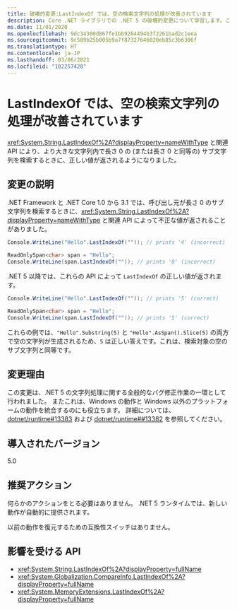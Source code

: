 ```yaml
---
title: 破壊的変更:LastIndexOf では、空の検索文字列の処理が改善されています
description: Core .NET ライブラリでの .NET 5 の破壊的変更について学習します。この変更後、LastIndexOf と関連 API により、長さ 0 の substring を検索するときに正しい値が返されるようになりました。
ms.date: 11/01/2020
ms.openlocfilehash: 9dc34300d867fe1bb9264494b3f2261bad2c1eea
ms.sourcegitcommit: 9c589b25b005b9a7f87327646020eb85c3b6306f
ms.translationtype: HT
ms.contentlocale: ja-JP
ms.lasthandoff: 03/06/2021
ms.locfileid: "102257428"
---
```

# <a name="lastindexof-has-improved-handling-of-empty-search-strings"></a>LastIndexOf では、空の検索文字列の処理が改善されています

<xref:System.String.LastIndexOf%2A?displayProperty=nameWithType> と関連 API により、より大きな文字列内で長さ 0 の (または長さ 0 と同等の) サブ文字列を検索するときに、正しい値が返されるようになりました。

## <a name="change-description"></a>変更の説明

.NET Framework と .NET Core 1.0 から 3.1 では、呼び出し元が長さ 0 のサブ文字列を検索するときに、<xref:System.String.LastIndexOf%2A?displayProperty=nameWithType> と関連 API によって不正な値が返されることがありました。

```csharp
Console.WriteLine("Hello".LastIndexOf("")); // prints '4' (incorrect)

ReadOnlySpan<char> span = "Hello";
Console.WriteLine(span.LastIndexOf("")); // prints '0' (incorrect)
```

.NET 5 以降では、これらの API によって `LastIndexOf` の正しい値が返されます。

```csharp
Console.WriteLine("Hello".LastIndexOf("")); // prints '5' (correct)

ReadOnlySpan<char> span = "Hello";
Console.WriteLine(span.LastIndexOf("")); // prints '5' (correct)
```

これらの例では、`"Hello".Substring(5)` と `"Hello".AsSpan().Slice(5)` の両方で空の文字列が生成されるため、`5` は正しい答えです。これは、検索対象の空のサブ文字列と同等です。

## <a name="reason-for-change"></a>変更理由

この変更は、.NET 5 の文字列処理に関する全般的なバグ修正作業の一環として行われました。 またこれは、Windows の動作と Windows 以外のプラットフォームの動作を統合するのにも役立ちます。 詳細については、[dotnet/runtime#13383](https://github.com/dotnet/runtime/issues/13383) および [dotnet/runtime##13382](https://github.com/dotnet/runtime/issues/13382) を参照してください。

## <a name="version-introduced"></a>導入されたバージョン

5.0

## <a name="recommended-action"></a>推奨アクション

何らかのアクションをとる必要はありません。 .NET 5 ランタイムでは、新しい動作が自動的に提供されます。

以前の動作を復元するための互換性スイッチはありません。

## <a name="affected-apis"></a>影響を受ける API

- <xref:System.String.LastIndexOf%2A?displayProperty=fullName>
- <xref:System.Globalization.CompareInfo.LastIndexOf%2A?displayProperty=fullName>
- <xref:System.MemoryExtensions.LastIndexOf%2A?displayProperty=fullName>

<!--

### Category

Core .NET libraries

### Affected APIs

- `Overload:System.String.LastIndexOf`
- `Overload:System.Globalization.CompareInfo.LastIndexOf`
- `Overload:System.MemoryExtensions.LastIndexOf`

-->
